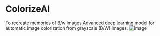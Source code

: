 # ColorizeAI
To recreate memories of B/w images.Advanced deep learning model for automatic image colorization from grayscale (B/W) Images.
![image](https://github.com/user-attachments/assets/a94c8252-a28b-4284-889d-ced25face5aa)

